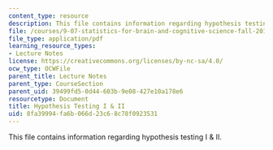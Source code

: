 ```yaml
---
content_type: resource
description: This file contains information regarding hypothesis testing I & II.
file: /courses/9-07-statistics-for-brain-and-cognitive-science-fall-2016/8fa39994fa6b066d23c68c78f0923531_MIT9_07F16_lec12.pdf
file_type: application/pdf
learning_resource_types:
- Lecture Notes
license: https://creativecommons.org/licenses/by-nc-sa/4.0/
ocw_type: OCWFile
parent_title: Lecture Notes
parent_type: CourseSection
parent_uid: 39499fd5-0d44-603b-9e08-427e10a178e6
resourcetype: Document
title: Hypothesis Testing I & II
uid: 8fa39994-fa6b-066d-23c6-8c78f0923531
---
```

This file contains information regarding hypothesis testing I & II.